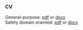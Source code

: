 
### CV
General-purpose: [pdf](/assets/cvs/CV_Julia_Paranich.pdf) or [docx](/assets/cvs/CV_Julia_Paranich.docx)  <br>
Safety domain oriented: [pdf](/assets/cvs/CV_Julia_Paranich_security.pdf) or [docx](/assets/cvs/CV_Julia_Paranich_security.docx)